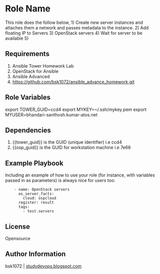 Role Name
=========

This role does the follow below,
    1) Create new server instances and attaches them a network and passes metadata to the instance.
    2) Add floating IP to Servers
    3) OpenStack servers
    4) Wait for server to be available
    5) 

Requirements
------------

  1) Ansible Tower Homework Lab
  2) OpenStack for Ansible
  3) Ansible Advanced
  4) https://github.com/bsk1072/ansible_advance_homework.git

Role Variables
--------------

export TOWER_GUID=ccd4
export MYKEY=~/.ssh/mykey.pem
export MYUSER=bhandari-santhosh.kumar-atos.net

Dependencies
------------

  1) {{tower_guid}} is the GUID (unique identifier) i.e ccd4
  2) {{osp_guid}} is the GUID for workstation machine i.e 7e66

Example Playbook
----------------

Including an example of how to use your role (for instance, with variables passed in as parameters) is always nice for users too:

        - name: OpenStack servers
          os_server_facts:
            cloud: ospcloud
          register: result
          tags:
            - test.servers

License
-------

Opensource

Author Information
------------------

bsk1072 | [studydevops.blogspot.com](http://studydevops.blogspot.com/)
